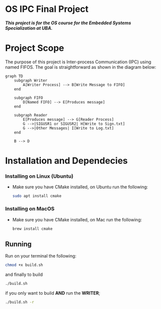 # OS IPC Final Project

***This project is for the OS course for the Embedded Systems Specialization at UBA.***

# Project Scope 

The purpose of this project is Inter-process Communication (IPC) using named FIFOS. The goal is straightforward as shown in the diagram below:


<style>
  .cluster-label span {
    background-color: gray;
    display: block;
    padding: 2px;
    border-radius: 5px;
    margin-left: 330px;
  }
</style>
```mermaid
graph TD
    subgraph Writer
        A[Writer Process] --> B[Write Message to FIFO]
    end

    subgraph FIFO
        D[Named FIFO] --> E[Produces message]
    end

    subgraph Reader
        E[Produces message] --> G[Reader Process]
        G -->|SIGUSR1 or SIGUSR2| H[Write to Sign.txt]
        G -->|Other Messages| I[Write to Log.txt]
    end

    B --> D
```


# Installation and Dependecies



### Installing on Linux (Ubuntu)
- Make sure you have CMake installed, on Ubuntu run the following:
    ```bash
    sudo apt install cmake
    ```
### Installing on MacOS 
- Make sure you have CMake installed, on Mac run the following:
    ```bash
    brew install cmake
    ```
## Running

Run on your terminal the following:
```bash
chmod +x build.sh
```
and finally to build

```bash
./build.sh 
```
if you only want to build **AND** run the **WRITER**;
```bash
./build.sh -r 
```